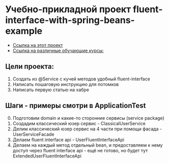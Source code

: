 # Учебно-прикладной проект fluent-interface-with-spring-beans-example

  * [Ссылка на этот проект](https://github.com/AlekseyShibayev/fluent-interface-with-spring-beans-example)
  * [Ссылка на различные обучающие курсы:](https://github.com/AlekseyShibayev/additional-education-info)

## Цели проекта:
1. Создать из @Service с кучей методов удобный fluent-interface
2. Написать пошаговую инструкцию для потомков
3. Написать первую статью на хабре

## Шаги - примеры смотри в ApplicationTest
0. Подготовим domain и какие-то сторонние сервисы (service package)
1. Создадим классический юзер сервис - ClassicalUserService
2. Делим классический юзер сервис на 4 части при помощи фасада - UserServiceFacade
3. Делаем fluent interface api - UserFluentInterfaceApi
4. Делаем на каждый метод отдельный bean, и предоставляем к нему доступ через fluent interface api - ещё не готово, но будет тут ExtendedUserFluentInterfaceApi




   